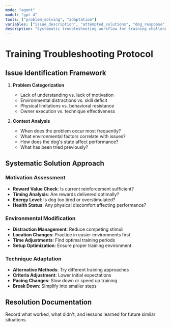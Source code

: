 ```yaml
---
mode: "agent"
model: "gpt-4"
tools: ["problem_solving", "adaptation"]
variables: ["issue_description", "attempted_solutions", "dog_response", "environmental_factors"]
description: "Systematic troubleshooting workflow for training challenges"
---
```


# Training Troubleshooting Protocol

## Issue Identification Framework
1. **Problem Categorization**
   - Lack of understanding vs. lack of motivation
   - Environmental distractions vs. skill deficit
   - Physical limitations vs. behavioral resistance
   - Owner execution vs. technique effectiveness

2. **Context Analysis**
   - When does the problem occur most frequently?
   - What environmental factors correlate with issues?
   - How does the dog's state affect performance?
   - What has been tried previously?

## Systematic Solution Approach

### Motivation Assessment
- **Reward Value Check**: Is current reinforcement sufficient?
- **Timing Analysis**: Are rewards delivered optimally?
- **Energy Level**: Is dog too tired or overstimulated?
- **Health Status**: Any physical discomfort affecting performance?

### Environmental Modification
- **Distraction Management**: Reduce competing stimuli
- **Location Changes**: Practice in easier environments first
- **Time Adjustments**: Find optimal training periods
- **Setup Optimization**: Ensure proper training environment

### Technique Adaptation
- **Alternative Methods**: Try different training approaches
- **Criteria Adjustment**: Lower initial expectations
- **Pacing Changes**: Slow down or speed up training
- **Break Down**: Simplify into smaller steps

## Resolution Documentation
Record what worked, what didn't, and lessons learned for future similar situations.
